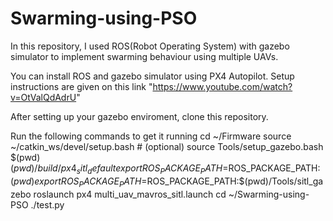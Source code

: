 # Swarming-using-PSO
In this repository, I used ROS(Robot Operating System) with gazebo simulator to implement swarming behaviour using multiple UAVs.

You can install ROS and gazebo simulator using PX4 Autopilot.
Setup instructions are given on this link "https://www.youtube.com/watch?v=OtValQdAdrU"

After setting up your gazebo enviroment, clone this repository.


Run the following commands to get it running
cd ~/Firmware
source ~/catkin_ws/devel/setup.bash    # (optional)
source Tools/setup_gazebo.bash $(pwd) $(pwd)/build/px4_sitl_default
export ROS_PACKAGE_PATH=$ROS_PACKAGE_PATH:$(pwd)
export ROS_PACKAGE_PATH=$ROS_PACKAGE_PATH:$(pwd)/Tools/sitl_gazebo
roslaunch px4 multi_uav_mavros_sitl.launch
cd ~/Swarming-using-PSO
./test.py
